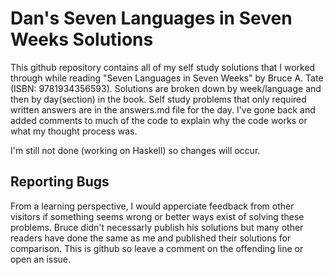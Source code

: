Dan's Seven Languages in Seven Weeks Solutions
==============================================

This github repository contains all of my self study solutions that I worked through while reading "Seven Languages in Seven Weeks" by Bruce A. Tate (ISBN: 9781934356593). Solutions are broken down by week/language and then by day(section) in the book. Self study problems that only required written answers are in the answers.md file for the day. I've gone back and added comments to much of the code to explain why the code works or what my thought process was.

I'm still not done (working on Haskell) so changes will occur.


Reporting Bugs
--------------
From a learning perspective, I would apperciate feedback from other visitors if something seems wrong or better ways exist of solving these problems. Bruce didn't necessarly publish his solutions but many other readers have done the same as me and published their solutions for comparison. This is github so leave a comment on the offending line or open an issue.